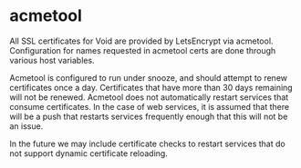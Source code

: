 # acmetool

All SSL certificates for Void are provided by LetsEncrypt via
acmetool.  Configuration for names requested in acmetool certs are
done through various host variables.

Acmetool is configured to run under snooze, and should attempt to
renew certificates once a day.  Certificates that have more than 30
days remaining will not be renewed.  Acmetool does not automatically
restart services that consume certificates.  In the case of web
services, it is assumed that there will be a push that restarts
services frequently enough that this will not be an issue.

In the future we may include certificate checks to restart services
that do not support dynamic certificate reloading.
